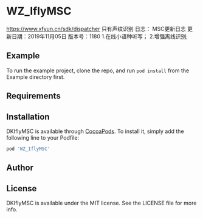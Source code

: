 # WZ_IflyMSC
https://www.xfyun.cn/sdk/dispatcher
只有声纹识别
日志：
MSC更新日志 更新日期：2019年11月05日 版本号：1180
1.在线小语种听写；
2.增强离线识别;

## Example

To run the example project, clone the repo, and run `pod install` from the Example directory first.

## Requirements

## Installation

DKIflyMSC is available through [CocoaPods](https://cocoapods.org). To install
it, simply add the following line to your Podfile:

```ruby
pod 'WZ_IflyMSC'
```

## Author


## License

DKIflyMSC is available under the MIT license. See the LICENSE file for more info.
